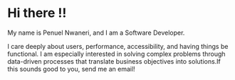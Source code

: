  <h1> Hi there !!</h1> 

<P>My name is Penuel Nwaneri, and I am a Software Developer.</p>

<P> I care deeply about users, performance, accessibility, and having things be functional. I am especially interested in solving complex problems through data-driven processes that translate business objectives into solutions.If this sounds good to you, send me an email!



 



<!--
**PenuelCodes/PenuelCodes** is a ✨ _special_ ✨ repository because its `README.md` (this file) appears on your GitHub profile.

Here are some ideas to get you started:

- 🔭 I’m currently working on ...
- 🌱 I’m currently learning ...
- 👯 I’m looking to collaborate on ...
- 🤔 I’m looking for help with ...
- 💬 Ask me about ...
- 📫 How to reach me: ...
- 😄 Pronouns: ...
- ⚡ Fun fact: ...
-->

